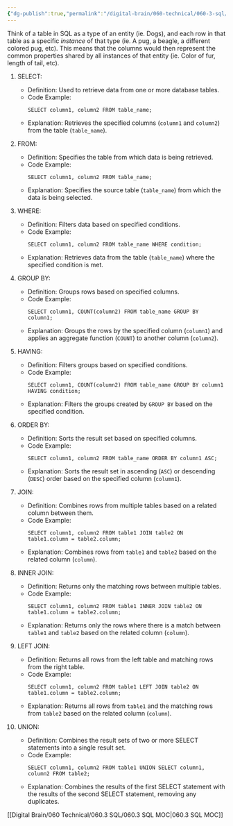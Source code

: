 ```yaml
---
{"dg-publish":true,"permalink":"/digital-brain/060-technical/060-3-sql/basics/"}
---
```


Think of a table in SQL as a type of an entity (ie. Dogs), and each row in that table as a specific _instance_ of that type (ie. A pug, a beagle, a different colored pug, etc). This means that the columns would then represent the common properties shared by all instances of that entity (ie. Color of fur, length of tail, etc).

1. SELECT:
   - Definition: Used to retrieve data from one or more database tables.
   - Code Example: 
     ```
     SELECT column1, column2 FROM table_name;
     ```
   - Explanation: Retrieves the specified columns (`column1` and `column2`) from the table (`table_name`).

2. FROM:
   - Definition: Specifies the table from which data is being retrieved.
   - Code Example: 
     ```
     SELECT column1, column2 FROM table_name;
     ```
   - Explanation: Specifies the source table (`table_name`) from which the data is being selected.

3. WHERE:
   - Definition: Filters data based on specified conditions.
   - Code Example: 
     ```
     SELECT column1, column2 FROM table_name WHERE condition;
     ```
   - Explanation: Retrieves data from the table (`table_name`) where the specified condition is met.

4. GROUP BY:
   - Definition: Groups rows based on specified columns.
   - Code Example: 
     ```
     SELECT column1, COUNT(column2) FROM table_name GROUP BY column1;
     ```
   - Explanation: Groups the rows by the specified column (`column1`) and applies an aggregate function (`COUNT`) to another column (`column2`).

5. HAVING:
   - Definition: Filters groups based on specified conditions.
   - Code Example: 
     ```
     SELECT column1, COUNT(column2) FROM table_name GROUP BY column1 HAVING condition;
     ```
   - Explanation: Filters the groups created by `GROUP BY` based on the specified condition.

6. ORDER BY:
   - Definition: Sorts the result set based on specified columns.
   - Code Example: 
     ```
     SELECT column1, column2 FROM table_name ORDER BY column1 ASC;
     ```
   - Explanation: Sorts the result set in ascending (`ASC`) or descending (`DESC`) order based on the specified column (`column1`).

7. JOIN:
   - Definition: Combines rows from multiple tables based on a related column between them.
   - Code Example: 
     ```
     SELECT column1, column2 FROM table1 JOIN table2 ON table1.column = table2.column;
     ```
   - Explanation: Combines rows from `table1` and `table2` based on the related column (`column`).

8. INNER JOIN:
   - Definition: Returns only the matching rows between multiple tables.
   - Code Example: 
     ```
     SELECT column1, column2 FROM table1 INNER JOIN table2 ON table1.column = table2.column;
     ```
   - Explanation: Returns only the rows where there is a match between `table1` and `table2` based on the related column (`column`).

9. LEFT JOIN:
   - Definition: Returns all rows from the left table and matching rows from the right table.
   - Code Example: 
     ```
     SELECT column1, column2 FROM table1 LEFT JOIN table2 ON table1.column = table2.column;
     ```
   - Explanation: Returns all rows from `table1` and the matching rows from `table2` based on the related column (`column`).

10. UNION:
    - Definition: Combines the result sets of two or more SELECT statements into a single result set.
    - Code Example: 
      ```
      SELECT column1, column2 FROM table1 UNION SELECT column1, column2 FROM table2;
      ```
    - Explanation: Combines the results of the first SELECT statement with the results of the second SELECT statement, removing any duplicates.

[[Digital Brain/060 Technical/060.3 SQL/060.3 SQL MOC\|060.3 SQL MOC]]